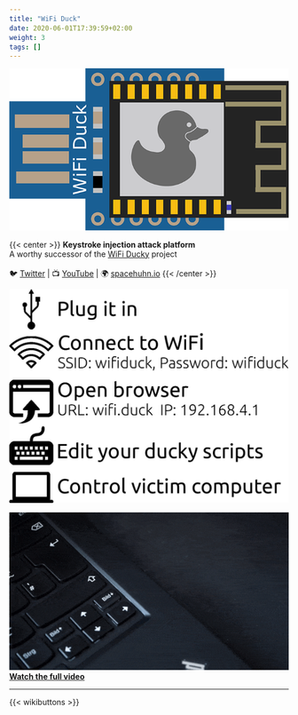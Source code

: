 ```yaml
---
title: "WiFi Duck"
date: 2020-06-01T17:39:59+02:00
weight: 3
tags: []
---
```


  ![WiFi Duck Logo](/media/wifi_duck/logo.png?height=100px)

{{< center >}}
<b>Keystroke injection attack platform</b>
<br>
A worthy successor of the <a href="https://github.com/spacehuhn/wifi_ducky/">WiFi Ducky</a> project
<br>
<br>
  🐦 <a href="https://twitter.com/spacehuhn">Twitter</a>
| 📺 <a href="https://www.youtube.com/spacehuhn">YouTube</a>
| 🌍 <a href="https://spacehuhn.io">spacehuhn.io</a>
{{< /center >}}

![](/media/wifi_duck/usage.png?width=400px)

![](/media/wifi_duck/showcase.gif)
**[Watch the full video](https://www.youtube.com/watch?v=sSJuGXd8QRk)**

---

{{< wikibuttons >}}